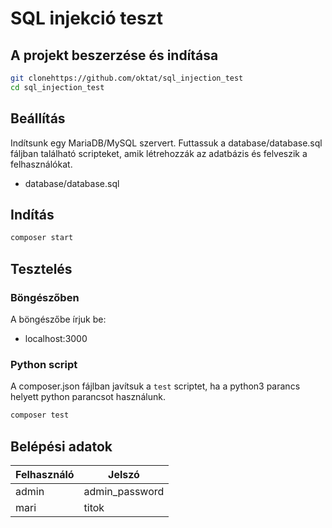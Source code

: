 # SQL injekció teszt

## A projekt beszerzése és indítása

```bash
git clonehttps://github.com/oktat/sql_injection_test
cd sql_injection_test
```

## Beállítás

Indítsunk egy MariaDB/MySQL szervert. Futtassuk a database/database.sql fáljban található scripteket, amik létrehozzák az adatbázis és felveszik a felhasználókat.

* database/database.sql

## Indítás

```bash
composer start
```

## Tesztelés

### Böngészőben

A böngészőbe írjuk be:

* localhost:3000

### Python script

A composer.json fájlban javítsuk a `test` scriptet, ha a python3 parancs helyett python parancsot használunk.

```bash
composer test
```

## Belépési adatok

| Felhasználó | Jelszó |
| --- | --- |
| admin | admin_password |
| mari | titok |
